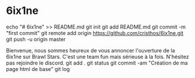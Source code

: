 # 6ix1ne
echo "# 6ix1ne" >> README.md
git init
git add README.md
git commit -m "first commit"
git remote add origin https://github.com/cristhos/6ix1ne.git
git push -u origin master

<!DOCTYPE html>
<html>
    <head>
        <meta charset="UTF-8">
        <title>6ix1ne</title>
    </head>
    <body>
       Bienvenue, nous sommes heureux de vous annoncer l'ouverture de la 6ix1ne sur Brawl Stars. C'est une team fun mais sérieuse à la fois. N'hésitez pas rejoindre le discord.
    </body>
</html>
 git add .
  git status
  git commit -am "Création de ma page html de base"
  git log

